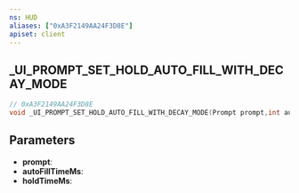 ```yaml
---
ns: HUD
aliases: ["0xA3F2149AA24F3D8E"]
apiset: client
---
```

## _UI_PROMPT_SET_HOLD_AUTO_FILL_WITH_DECAY_MODE

```c
// 0xA3F2149AA24F3D8E
void _UI_PROMPT_SET_HOLD_AUTO_FILL_WITH_DECAY_MODE(Prompt prompt,int autoFillTimeMs,int holdTimeMs);
```


## Parameters
* **prompt**:
* **autoFillTimeMs**:
* **holdTimeMs**: